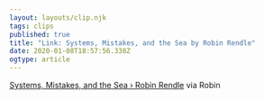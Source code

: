 ```yaml
---
layout: layouts/clip.njk
tags: clips
published: true
title: "Link: Systems, Mistakes, and the Sea by Robin Rendle"
date: 2020-01-08T18:57:56.338Z
ogtype: article
---
```

[Systems, Mistakes, and the Sea › Robin Rendle]()
via Robin
